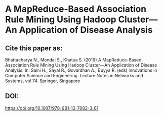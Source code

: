 # A MapReduce-Based Association Rule Mining Using Hadoop Cluster—An Application of Disease Analysis

## Cite this paper as:
Bhattacharya N., Mondal S., Khatua S. (2019) A MapReduce-Based Association Rule Mining Using Hadoop Cluster—An Application of Disease Analysis. In: Saini H., Sayal R., Govardhan A., Buyya R. (eds) Innovations in Computer Science and Engineering. Lecture Notes in Networks and Systems, vol 74. Springer, Singapore

## DOI: 
https://doi.org/10.1007/978-981-13-7082-3_61 
